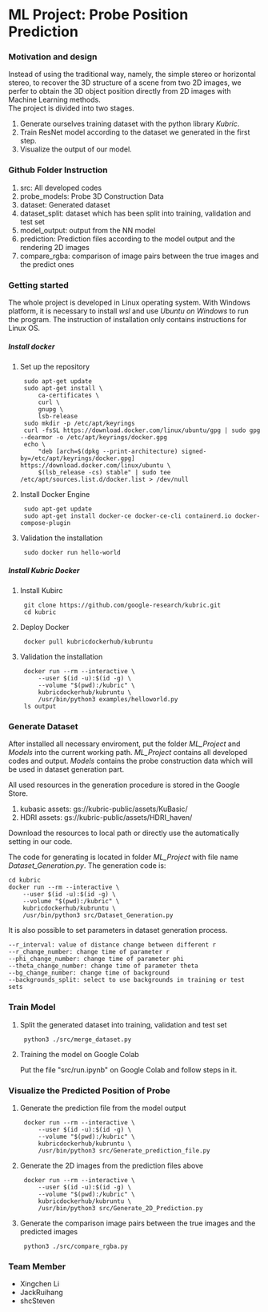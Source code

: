 # ML Project: Probe Position Prediction

### Motivation and design

Instead of using the traditional way, namely, the simple stereo or horizontal stereo, to recover the 3D structure of a scene from two 2D images, we perfer to obtain the 3D object position directly from 2D images with Machine Learning methods. <br>
The project is divided into two stages. 

1. Generate ourselves training dataset with the python library *Kubric*. 
2. Train ResNet model according to the dataset we generated in the first step.
3. Visualize the output of our model.

### Github Folder Instruction
1. src: All developed codes
2. probe_models: Probe 3D Construction Data
3. dataset: Generated dataset <br>
4. dataset_split: dataset which has been split into training, validation and test set <br>
5. model_output: output from the NN model <br>
6. prediction: Prediction files according to the model output and the rendering 2D images <br>
7. compare_rgba: comparison of image pairs between the true images and the predict ones


### Getting started
The whole project is developed in Linux operating system. With Windows platform, it is necessary to install *wsl* and use *Ubuntu on Windows* to run the program. The instruction of installation only contains instructions for Linux OS.

##### Install docker
1. Set up the repository<br>

        sudo apt-get update
        sudo apt-get install \
            ca-certificates \
            curl \
            gnupg \
            lsb-release
		sudo mkdir -p /etc/apt/keyrings
		curl -fsSL https://download.docker.com/linux/ubuntu/gpg | sudo gpg --dearmor -o /etc/apt/keyrings/docker.gpg
		echo \
  			"deb [arch=$(dpkg --print-architecture) signed-by=/etc/apt/keyrings/docker.gpg] https://download.docker.com/linux/ubuntu \
  			$(lsb_release -cs) stable" | sudo tee /etc/apt/sources.list.d/docker.list > /dev/null

2. Install Docker Engine<br>

		sudo apt-get update
		sudo apt-get install docker-ce docker-ce-cli containerd.io docker-compose-plugin

3. Validation the installation

		sudo docker run hello-world

##### Install Kubric Docker
1. Install Kubirc<br>
		
		git clone https://github.com/google-research/kubric.git
		cd kubric

2. Deploy Docker<br>
		
		docker pull kubricdockerhub/kubruntu

3. Validation the installation<br>
		
		docker run --rm --interactive \
           	--user $(id -u):$(id -g) \
           	--volume "$(pwd):/kubric" \
           	kubricdockerhub/kubruntu \
           	/usr/bin/python3 examples/helloworld.py
		ls output

### Generate Dataset
After installed all necessary enviroment, put the folder *ML_Project* and *Models* into the current working path. *ML_Project* contains all developed codes and output. *Models* contains the probe construction data which will be used in dataset generation part. <br>

All used resources in the generation procedure is stored in the Google Store. <br>
<ol>
<li> kubasic assets: gs://kubric-public/assets/KuBasic/
<li> HDRI assets: gs://kubric-public/assets/HDRI_haven/
</ol>
Download the resources to local path or directly use the automatically setting in our code.

The code for generating is located in folder *ML_Project* with file name *Dataset_Generation.py*.
The generation code is:

	cd kubric
	docker run --rm --interactive \            
		--user $(id -u):$(id -g) \            
		--volume "$(pwd):/kubric" \            
		kubricdockerhub/kubruntu \            
		/usr/bin/python3 src/Dataset_Generation.py

It is also possible to set parameters in dataset generation process. <br>

	--r_interval: value of distance change between different r
	--r_change_number: change time of parameter r
	--phi_change_number: change time of parameter phi
	--theta_change_number: change time of parameter theta
	--bg_change_number: change time of background
	--backgrounds_split: select to use backgrounds in training or test sets

### Train Model
1. Split the generated dataset into training, validation and test set

		python3 ./src/merge_dataset.py

2. Training the model on Google Colab

	Put the file "src/run.ipynb" on Google Colab and follow steps in it.


### Visualize the Predicted Position of Probe
1. Generate the prediction file from the model output

		docker run --rm --interactive \           
			--user $(id -u):$(id -g) \            
			--volume "$(pwd):/kubric" \            
			kubricdockerhub/kubruntu \            
			/usr/bin/python3 src/Generate_prediction_file.py

2. Generate the 2D images from the prediction files above

		docker run --rm --interactive \            
			--user $(id -u):$(id -g) \            
			--volume "$(pwd):/kubric" \            
			kubricdockerhub/kubruntu \            
			/usr/bin/python3 src/Generate_2D_Prediction.py

3. Generate the comparison image pairs between the true images and the predicted images

		python3 ./src/compare_rgba.py

### Team Member
- Xingchen Li<br>
- JackRuihang<br>
- shcSteven